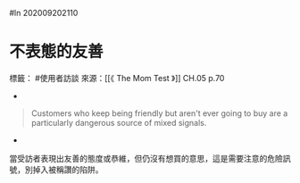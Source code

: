 #ln 202009202110
# 不表態的友善
標籤： #使用者訪談
來源：[[《 The Mom Test 》]] CH.05 p.70

-

>Customers who keep being friendly but aren't ever going to buy are a particularly dangerous source of mixed signals.

-

當受訪者表現出友善的態度或恭維，但仍沒有想買的意思，這是需要注意的危險訊號，別掉入被稱讚的陷阱。